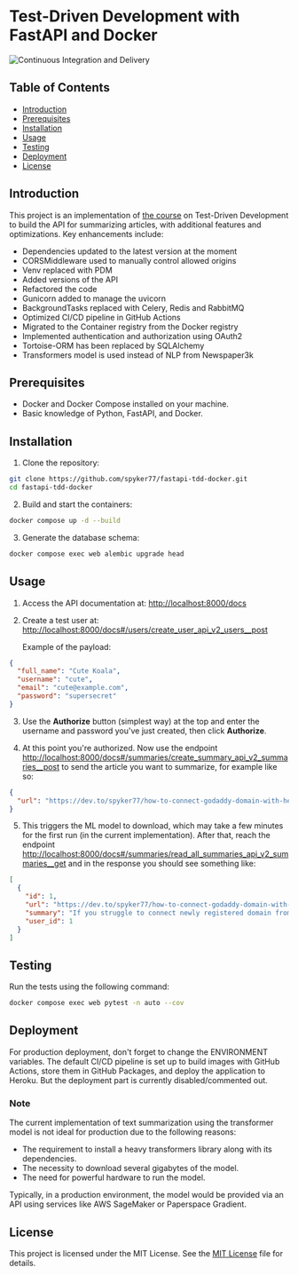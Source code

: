 # Test-Driven Development with FastAPI and Docker

![Continuous Integration and Delivery](https://github.com/spyker77/fastapi-tdd-docker/workflows/Continuous%20Integration%20and%20Delivery/badge.svg?branch=main)

## Table of Contents

- [Introduction](#introduction)
- [Prerequisites](#prerequisites)
- [Installation](#installation)
- [Usage](#usage)
- [Testing](#testing)
- [Deployment](#deployment)
- [License](#license)

## Introduction

This project is an implementation of [the course](https://testdriven.io/courses/tdd-fastapi/) on Test-Driven Development to build the API for summarizing articles, with additional features and optimizations. Key enhancements include:

- Dependencies updated to the latest version at the moment
- CORSMiddleware used to manually control allowed origins
- Venv replaced with PDM
- Added versions of the API
- Refactored the code
- Gunicorn added to manage the uvicorn
- BackgroundTasks replaced with Celery, Redis and RabbitMQ
- Optimized CI/CD pipeline in GitHub Actions
- Migrated to the Container registry from the Docker registry
- Implemented authentication and authorization using OAuth2
- Tortoise-ORM has been replaced by SQLAlchemy
- Transformers model is used instead of NLP from Newspaper3k

## Prerequisites

- Docker and Docker Compose installed on your machine.
- Basic knowledge of Python, FastAPI, and Docker.

## Installation

1. Clone the repository:

```bash
git clone https://github.com/spyker77/fastapi-tdd-docker.git
cd fastapi-tdd-docker
```

2. Build and start the containers:

```bash
docker compose up -d --build
```

3. Generate the database schema:

```bash
docker compose exec web alembic upgrade head
```

## Usage

1. Access the API documentation at: <http://localhost:8000/docs>
2. Create a test user at: <http://localhost:8000/docs#/users/create_user_api_v2_users__post>

    Example of the payload:

```json
{
  "full_name": "Cute Koala",
  "username": "cute",
  "email": "cute@example.com",
  "password": "supersecret"
}
```

3. Use the **Authorize** button (simplest way) at the top and enter the username and password you've just created, then click **Authorize**.

4. At this point you're authorized. Now use the endpoint <http://localhost:8000/docs#/summaries/create_summary_api_v2_summaries__post> to send the article you want to summarize, for example like so:

```json
{
  "url": "https://dev.to/spyker77/how-to-connect-godaddy-domain-with-heroku-and-cloudflare-mdh"
}
```

5. This triggers the ML model to download, which may take a few minutes for the first run (in the current implementation). After that, reach the endpoint <http://localhost:8000/docs#/summaries/read_all_summaries_api_v2_summaries__get> and in the response you should see something like:

```json
[
  {
    "id": 1,
    "url": "https://dev.to/spyker77/how-to-connect-godaddy-domain-with-heroku-and-cloudflare-mdh",
    "summary": "If you struggle to connect newly registered domain from GoDaddy with your app at Heroku, and in addition would like to use advantages of Cloudflare – this article is for you. Hope it will help you and without many words, let's jump in!Sections: Heroku settings, Cloudflare settings and GoDaddy settings.",
    "user_id": 1
  }
]
```

## Testing

Run the tests using the following command:

```bash
docker compose exec web pytest -n auto --cov
```

## Deployment

For production deployment, don't forget to change the ENVIRONMENT variables. The default CI/CD pipeline is set up to build images with GitHub Actions, store them in GitHub Packages, and deploy the application to Heroku. But the deployment part is currently disabled/commented out.

### Note

The current implementation of text summarization using the transformer model is not ideal for production due to the following reasons:

- The requirement to install a heavy transformers library along with its dependencies.
- The necessity to download several gigabytes of the model.
- The need for powerful hardware to run the model.

Typically, in a production environment, the model would be provided via an API using services like AWS SageMaker or Paperspace Gradient.

## License

This project is licensed under the MIT License. See the [MIT License](LICENSE) file for details.
